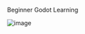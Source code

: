 Beginner Godot Learning 

![image](https://github.com/user-attachments/assets/b02126bf-5f4e-4a43-9cb9-0c1e6c692e34)
